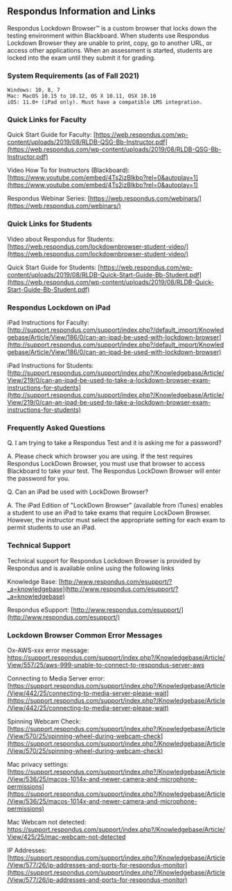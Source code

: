 ## Respondus Information and Links

Respondus Lockdown Browser™ is a custom browser that locks down the testing environment within Blackboard. 
When students use Respondus Lockdown Browser they are unable to print, copy, go to another URL, or access other applications. 
When an assessment is started, students are locked into the exam until they submit it for grading. 

### System Requirements (as of Fall 2021)

    Windows: 10, 8, 7
    Mac: MacOS 10.15 to 10.12, OS X 10.11, OSX 10.10
    iOS: 11.0+ (iPad only). Must have a compatible LMS integration.

### Quick Links for Faculty

Quick Start Guide for Faculty: [https://web.respondus.com/wp-content/uploads/2019/08/RLDB-QSG-Bb-Instructor.pdf](https://web.respondus.com/wp-content/uploads/2019/08/RLDB-QSG-Bb-Instructor.pdf)
    
Video How To for Instructors (Blackboard): [https://www.youtube.com/embed/4Ts2izBlkbo?rel=0&autoplay=1](https://www.youtube.com/embed/4Ts2izBlkbo?rel=0&autoplay=1)
    
Respondus Webinar Series: [https://web.respondus.com/webinars/](https://web.respondus.com/webinars/)

### Quick Links for Students

Video about Respondus for Students: [https://web.respondus.com/lockdownbrowser-student-video/](https://web.respondus.com/lockdownbrowser-student-video/)

Quick Start Guide for Students: [https://web.respondus.com/wp-content/uploads/2019/08/RLDB-Quick-Start-Guide-Bb-Student.pdf](https://web.respondus.com/wp-content/uploads/2019/08/RLDB-Quick-Start-Guide-Bb-Student.pdf)

### Respondus Lockdown on iPad

iPad Instructions for Faculty: [http://support.respondus.com/support/index.php?/default_import/Knowledgebase/Article/View/186/0/can-an-ipad-be-used-with-lockdown-browser](http://support.respondus.com/support/index.php?/default_import/Knowledgebase/Article/View/186/0/can-an-ipad-be-used-with-lockdown-browser)

iPad Instructions for Students: [http://support.respondus.com/support/index.php?/Knowledgebase/Article/View/219/0/can-an-ipad-be-used-to-take-a-lockdown-browser-exam-instructions-for-students](http://support.respondus.com/support/index.php?/Knowledgebase/Article/View/219/0/can-an-ipad-be-used-to-take-a-lockdown-browser-exam-instructions-for-students)

### Frequently Asked Questions

Q. I am trying to take a Respondus Test and it is asking me for a password?

A. Please check which browser you are using. If the test requires Respondus LockDown Browser, you must use that browser to access Blackboard to take your test. The Respondus LockDown Browser will enter the password for you.

Q. Can an iPad be used with LockDown Browser?

A. The iPad Edition of "LockDown Browser" (available from iTunes) enables a student to use an iPad to take exams that require LockDown Browser. However, the instructor must select the appropriate setting for each exam to permit students to use an iPad.

### Technical Support

Technical support for Respondus Lockdown Browser is provided by Respondus and is available online using the following links

Knowledge Base: [http://www.respondus.com/esupport/?_a=knowledgebase](http://www.respondus.com/esupport/?_a=knowledgebase)
    
Respondus eSupport: [http://www.respondus.com/esupport/](http://www.respondus.com/esupport/)

### Lockdown Browser Common Error Messages

Ox-AWS-xxx error message: [https://support.respondus.com/support/index.php?/Knowledgebase/Article/View/557/25/aws-999-unable-to-connect-to-respondus-server-aws
](https://support.respondus.com/support/index.php?/Knowledgebase/Article/View/557/25/aws-999-unable-to-connect-to-respondus-server-aws)

Connecting to Media Server error: [https://support.respondus.com/support/index.php?/Knowledgebase/Article/View/442/25/connecting-to-media-server-please-wait](https://support.respondus.com/support/index.php?/Knowledgebase/Article/View/442/25/connecting-to-media-server-please-wait)

Spinning Webcam Check: [https://support.respondus.com/support/index.php?/Knowledgebase/Article/View/570/25/spinning-wheel-during-webcam-check](https://support.respondus.com/support/index.php?/Knowledgebase/Article/View/570/25/spinning-wheel-during-webcam-check)

Mac privacy settings: [https://support.respondus.com/support/index.php?/Knowledgebase/Article/View/536/25/macos-1014x-and-newer-camera-and-microphone-permissions](https://support.respondus.com/support/index.php?/Knowledgebase/Article/View/536/25/macos-1014x-and-newer-camera-and-microphone-permissions)

Mac Webcam not detected: [https://support.respondus.com/support/index.php?/Knowledgebase/Article/View/425/25/mac-webcam-not-detected
](https://support.respondus.com/support/index.php?/Knowledgebase/Article/View/425/25/mac-webcam-not-detected)

IP Addresses: [https://support.respondus.com/support/index.php?/Knowledgebase/Article/View/577/26/ip-addresses-and-ports-for-respondus-monitor](https://support.respondus.com/support/index.php?/Knowledgebase/Article/View/577/26/ip-addresses-and-ports-for-respondus-monitor)
